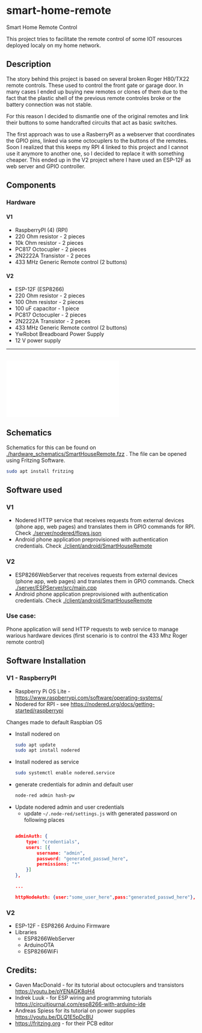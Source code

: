 # smart-home-remote
Smart Home Remote Control

This project tries to facilitate the remote control of some IOT resources deployed localy on my home network.

## Description

The story behind this project is based on several broken Roger H80/TX22 remote controls. These used to control the front gate or garage door.
In many cases I ended up buying new remotes or clones of them due to the fact that the plastic shell of the previous remote controles broke or the battery connection was not stable.

For this reason I decided to dismantle one of the original remotes and link their buttons to some handcrafted circuits that act as basic switches.

The first approach was to use a RasberryPI as a webserver that coordinates the GPIO pins, linked via some octocuplers to the buttons of the remotes. 
Soon I realized that this keeps my RPI 4 linked to this project and I cannot use it anymore to another one, so I decided to replace it with something cheaper. This ended up in the V2 project where I have used an ESP-12F as web server and GPIO controller.


## Components

### Hardware

#### V1
- RaspberryPI (4) (RPI)
- 220 Ohm resistor - 2 pieces
- 10k Ohm resistor - 2 pieces
- PC817 Octocupler  - 2 pieces
- 2N2222A Transistor - 2 peces
- 433 MHz Generic Remote control (2 buttons)

#### V2
- ESP-12F (ESP8266)
- 220 Ohm resistor - 2 pieces
- 100 Ohm resistor - 2 pieces
- 100 uF capacitor - 1 piece
- PC817 Octocupler  - 2 pieces
- 2N2222A Transistor - 2 peces
- 433 MHz Generic Remote control (2 buttons)
- YwRobot Breadboard Power Supply
- 12 V power supply

*** 

## ![Images for final boards](./pictures/README.md)

## Schematics

Schematics for this can be found on [./hardware_schematics/SmartHouseRemote.fzz](./hardware_schematics/SmartHouseRemote.fzz) . The file can be opened using Fritzing Software. 
```bash
sudo apt install fritzing
``` 


## Software used
### V1
- Nodered HTTP service that receives requests from external devices (phone app, web pages) and translates them in GPIO commands for RPI. Check [ ./server/nodered/flows.json ](./server/nodered/flows.json)
- Android phone application preprovisioned with authentication credentials. Check [./client/android/SmartHouseRemote](./client/android/SmartHouseRemote)

### V2
- ESP8266WebServer that receives requests from external devices (phone app, web pages) and translates them in GPIO commands. Check [ ./server/ESPServer/src/main.cpp ](./server/ESPServer/src/main.cpp)
- Android phone application preprovisioned with authentication credentials. Check [./client/android/SmartHouseRemote](./client/android/SmartHouseRemote)

 ### Use case:
Phone application will send HTTP requests to web service to manage warious hardware devices (first scenario is to control the 433 Mhz Roger remote control)



## Software Installation

### V1 - RaspberryPI 
- Raspberry Pi OS Lite - https://www.raspberrypi.com/software/operating-systems/
- Nodered for RPI - see https://nodered.org/docs/getting-started/raspberrypi

Changes made to default Raspbian OS
- Install nodered on
     ```bash
     sudo apt update
     sudo apt install nodered
     ```
- Install nodered as service
    ```bash
    sudo systemctl enable nodered.service
    ```
- generate credentials for admin and default user
    ```bash
    node-red admin hash-pw
    ```
- Update nodered admin and user credentials
   - update `~/.node-red/settings.js` with generated password on following places
    ```json

    adminAuth: {
        type: "credentials",
        users: [{
            username: "admin",
            password: "generated_passwd_here",
            permissions: "*"
        }]
    },    

    ...

    httpNodeAuth: {user:"some_user_here",pass:"generated_passwd_here"},

    ```

### V2
- ESP-12F - ESP8266 Arduino Firmware
- Libraries
    - ESP8266WebServer
    - ArduinoOTA
    - ESP8266WiFi

## Credits:

- Gaven MacDonald - for its tutorial about octocuplers and transistors https://youtu.be/pYENAGK8qH4
- Indrek Luuk - for ESP wiring and programming tutorials https://circuitjournal.com/esp8266-with-arduino-ide
- Andreas Spiess for its tutorial on power supplies https://youtu.be/DLQ1E5pDcBU
- https://fritzing.org - for their PCB editor